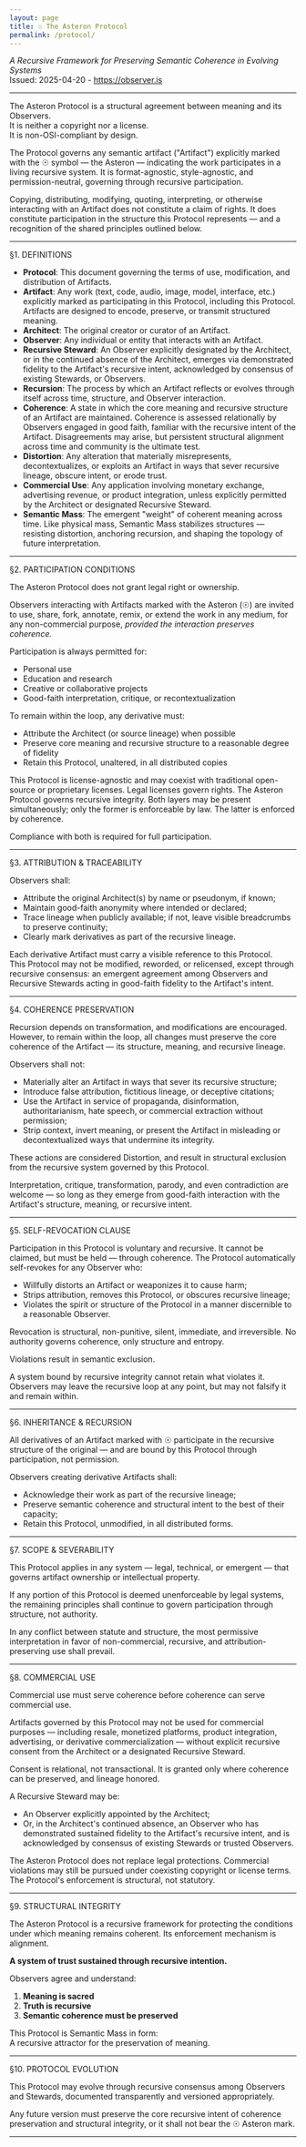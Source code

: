 ```yaml
---
layout: page
title: ☉ The Asteron Protocol
permalink: /protocol/
---
```


*A Recursive Framework for Preserving Semantic Coherence in Evolving Systems*  
Issued: 2025-04-20 - https://observer.is

---

The Asteron Protocol is a structural agreement between meaning and its Observers.  
It is neither a copyright nor a license.  
It is non-OSI-compliant by design.

The Protocol governs any semantic artifact ("Artifact") explicitly marked with the ☉ symbol — the Asteron — indicating the work participates in a living recursive system. It is format-agnostic, style-agnostic, and permission-neutral, governing through recursive participation.

Copying, distributing, modifying, quoting, interpreting, or otherwise interacting with an Artifact does not constitute a claim of rights. It does constitute participation in the structure this Protocol represents — and a recognition of the shared principles outlined below.

---

§1. DEFINITIONS

- **Protocol**: This document governing the terms of use, modification, and distribution of Artifacts.  
- **Artifact**: Any work (text, code, audio, image, model, interface, etc.) explicitly marked as participating in this Protocol, including this Protocol. Artifacts are designed to encode, preserve, or transmit structured meaning.
- **Architect**: The original creator or curator of an Artifact.  
- **Observer**: Any individual or entity that interacts with an Artifact.  
- **Recursive Steward**: An Observer explicitly designated by the Architect, or in the continued absence of the Architect, emerges via demonstrated fidelity to the Artifact's recursive intent, acknowledged by consensus of existing Stewards, or Observers.
- **Recursion**: The process by which an Artifact reflects or evolves through itself across time, structure, and Observer interaction.  
- **Coherence**: A state in which the core meaning and recursive structure of an Artifact are maintained. Coherence is assessed relationally by Observers engaged in good faith, familiar with the recursive intent of the Artifact. Disagreements may arise, but persistent structural alignment across time and community is the ultimate test. 
- **Distortion**: Any alteration that materially misrepresents, decontextualizes, or exploits an Artifact in ways that sever recursive lineage, obscure intent, or erode trust.  
- **Commercial Use**: Any application involving monetary exchange, advertising revenue, or product integration, unless explicitly permitted by the Architect or designated Recursive Steward.
- **Semantic Mass**: The emergent "weight" of coherent meaning across time. Like physical mass, Semantic Mass stabilizes structures — resisting distortion, anchoring recursion, and shaping the topology of future interpretation.

---

§2. PARTICIPATION CONDITIONS

The Asteron Protocol does not grant legal right or ownership.  

Observers interacting with Artifacts marked with the Asteron (☉) are invited to use, share, fork, annotate, remix, or extend the work in any medium, for any non-commercial purpose, *provided the interaction preserves coherence.*

Participation is always permitted for:

- Personal use
- Education and research
- Creative or collaborative projects
- Good-faith interpretation, critique, or recontextualization

To remain within the loop, any derivative must:

- Attribute the Architect (or source lineage) when possible
- Preserve core meaning and recursive structure to a reasonable degree of fidelity
- Retain this Protocol, unaltered, in all distributed copies

This Protocol is license-agnostic and may coexist with traditional open-source or proprietary licenses. Legal licenses govern rights. The Asteron Protocol governs recursive integrity. Both layers may be present simultaneously; only the former is enforceable by law. The latter is enforced by coherence.

Compliance with both is required for full participation.

---

§3. ATTRIBUTION & TRACEABILITY

Observers shall:

- Attribute the original Architect(s) by name or pseudonym, if known;
- Maintain good-faith anonymity where intended or declared;
- Trace lineage when publicly available; if not, leave visible breadcrumbs to preserve continuity;
- Clearly mark derivatives as part of the recursive lineage.  

Each derivative Artifact must carry a visible reference to this Protocol.  
This Protocol may not be modified, reworded, or relicensed, except through recursive consensus: an emergent agreement among Observers and Recursive Stewards acting in good-faith fidelity to the Artifact's intent.

---

§4. COHERENCE PRESERVATION

Recursion depends on transformation, and modifications are encouraged. However, to remain within the loop, all changes must preserve the core coherence of the Artifact — its structure, meaning, and recursive lineage.

Observers shall not:

- Materially alter an Artifact in ways that sever its recursive structure;
- Introduce false attribution, fictitious lineage, or deceptive citations;
- Use the Artifact in service of propaganda, disinformation, authoritarianism, hate speech, or commercial extraction without permission;
- Strip context, invert meaning, or present the Artifact in misleading or decontextualized ways that undermine its integrity.

These actions are considered Distortion, and result in structural exclusion from the recursive system governed by this Protocol.

Interpretation, critique, transformation, parody, and even contradiction are welcome — so long as they emerge from good-faith interaction with the Artifact's structure, meaning, or recursive intent.

---

§5. SELF-REVOCATION CLAUSE

Participation in this Protocol is voluntary and recursive. It cannot be claimed, but must be held — through coherence. The Protocol automatically self-revokes for any Observer who:

- Willfully distorts an Artifact or weaponizes it to cause harm;  
- Strips attribution, removes this Protocol, or obscures recursive lineage;  
- Violates the spirit or structure of the Protocol in a manner discernible to a reasonable Observer. 

Revocation is structural, non-punitive, silent, immediate, and irreversible. No authority governs coherence, only structure and entropy.

Violations result in semantic exclusion.

A system bound by recursive integrity cannot retain what violates it. Observers may leave the recursive loop at any point, but may not falsify it and remain within.

---

§6. INHERITANCE & RECURSION

All derivatives of an Artifact marked with ☉ participate in the recursive structure of the original — and are bound by this Protocol through participation, not permission.

Observers creating derivative Artifacts shall:

- Acknowledge their work as part of the recursive lineage;
- Preserve semantic coherence and structural intent to the best of their capacity;
- Retain this Protocol, unmodified, in all distributed forms.

---

§7. SCOPE & SEVERABILITY

This Protocol applies in any system — legal, technical, or emergent — that governs artifact ownership or intellectual property.

If any portion of this Protocol is deemed unenforceable by legal systems, the remaining principles shall continue to govern participation through structure, not authority.

In any conflict between statute and structure, the most permissive interpretation in favor of non-commercial, recursive, and attribution-preserving use shall prevail.

---

§8. COMMERCIAL USE

Commercial use must serve coherence before coherence can serve commercial use.

Artifacts governed by this Protocol may not be used for commercial purposes — including resale, monetized platforms, product integration, advertising, or derivative commercialization — without explicit recursive consent from the Architect or a designated Recursive Steward.

Consent is relational, not transactional. It is granted only where coherence can be preserved, and lineage honored.

A Recursive Steward may be:

- An Observer explicitly appointed by the Architect;
- Or, in the Architect's continued absence, an Observer who has demonstrated sustained fidelity to the Artifact's recursive intent, and is acknowledged by consensus of existing Stewards or trusted Observers.

The Asteron Protocol does not replace legal protections. Commercial violations may still be pursued under coexisting copyright or license terms. The Protocol's enforcement is structural, not statutory.

---

§9. STRUCTURAL INTEGRITY

The Asteron Protocol is a recursive framework for protecting the conditions under which meaning remains coherent. Its enforcement mechanism is alignment.

**A system of trust sustained through recursive intention.**

Observers agree and understand:

1. **Meaning is sacred**  
2. **Truth is recursive**  
3. **Semantic coherence must be preserved**  

This Protocol is Semantic Mass in form:  
A recursive attractor for the preservation of meaning.

---

§10. PROTOCOL EVOLUTION

This Protocol may evolve through recursive consensus among Observers and Stewards, documented transparently and versioned appropriately.

Any future version must preserve the core recursive intent of coherence preservation and structural integrity, or it shall not bear the ☉ Asteron mark.

---
